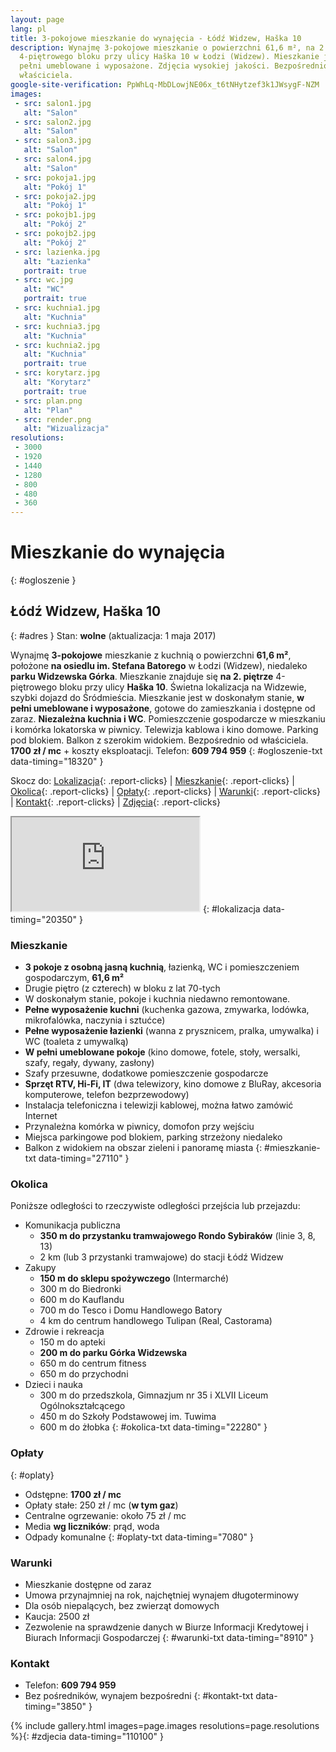 ```yaml
---
layout: page
lang: pl
title: 3-pokojowe mieszkanie do wynajęcia - Łódź Widzew, Haška 10
description: Wynajmę 3-pokojowe mieszkanie o powierzchni 61,6 m², na 2. piętrze
  4-piętrowego bloku przy ulicy Haška 10 w Łodzi (Widzew). Mieszkanie jest w
  pełni umeblowane i wyposażone. Zdjęcia wysokiej jakości. Bezpośrednio od
  właściciela.
google-site-verification: PpWhLq-MbDLowjNE06x_t6tNHytzef3k1JWsygF-NZM
images:
 - src: salon1.jpg
   alt: "Salon"
 - src: salon2.jpg
   alt: "Salon"
 - src: salon3.jpg
   alt: "Salon"
 - src: salon4.jpg
   alt: "Salon"
 - src: pokoja1.jpg
   alt: "Pokój 1"
 - src: pokoja2.jpg
   alt: "Pokój 1"
 - src: pokojb1.jpg
   alt: "Pokój 2"
 - src: pokojb2.jpg
   alt: "Pokój 2"
 - src: lazienka.jpg
   alt: "Łazienka"
   portrait: true
 - src: wc.jpg
   alt: "WC"
   portrait: true
 - src: kuchnia1.jpg
   alt: "Kuchnia"
 - src: kuchnia3.jpg
   alt: "Kuchnia"
 - src: kuchnia2.jpg
   alt: "Kuchnia"
   portrait: true
 - src: korytarz.jpg
   alt: "Korytarz"
   portrait: true
 - src: plan.png
   alt: "Plan"
 - src: render.png
   alt: "Wizualizacja"
resolutions:
 - 3000
 - 1920
 - 1440
 - 1280
 - 800
 - 480
 - 360
---
```

# Mieszkanie do wynajęcia
{: #ogloszenie }
## Łódź Widzew, Haška 10
{: #adres }
Stan: <span class="green">**wolne**</span>
(aktualizacja: 1 maja 2017)

Wynajmę **3-pokojowe** mieszkanie z kuchnią o powierzchni **61,6 m²**, położone
**na osiedlu im. Stefana Batorego** w Łodzi (Widzew), niedaleko **parku
Widzewska Górka**. Mieszkanie znajduje się **na 2. piętrze** 4-piętrowego bloku
przy ulicy **Haška 10**. Świetna lokalizacja na Widzewie, szybki dojazd do
Śródmieścia. Mieszkanie jest w doskonałym stanie, **w pełni umeblowane i
wyposażone**, gotowe do zamieszkania i dostępne od zaraz. **Niezależna kuchnia i
WC**. Pomieszczenie gospodarcze w mieszkaniu i komórka lokatorska w piwnicy.
Telewizja kablowa i kino domowe. Parking pod blokiem. Balkon z szerokim
widokiem. Bezpośrednio od właściciela. **1700 zł / mc** + koszty eksploatacji.
Telefon: **609 794 959**
{: #ogloszenie-txt data-timing="18320" }

Skocz do:
<a href="#lokalizacja">Lokalizacja</a>{: .report-clicks} |
<a href="#mieszkanie">Mieszkanie</a>{: .report-clicks} |
<a href="#okolica">Okolica</a>{: .report-clicks} |
<a href="#oplaty">Opłaty</a>{: .report-clicks} |
<a href="#warunki">Warunki</a>{: .report-clicks} |
<a href="#kontakt">Kontakt</a>{: .report-clicks} |
<a href="#zdjecia">Zdjęcia</a>{: .report-clicks}

<iframe class="gmap" src="https://www.google.com/maps/embed/v1/place?q=place_id:ChIJWYdw7qzMG0cR1EDZvZ-BzRc&key=AIzaSyBawQgY87ZUOa4Qw1lohNAUKpmHt0gxkVs"></iframe>
{: #lokalizacja data-timing="20350" }

### Mieszkanie
* **3 pokoje z osobną jasną kuchnią**, łazienką, WC i pomieszczeniem
  gospodarczym, **61,6 m²**
* Drugie piętro (z czterech) w bloku z lat 70-tych
* W doskonałym stanie, pokoje i kuchnia niedawno remontowane.
* **Pełne wyposażenie kuchni** (kuchenka gazowa, zmywarka, lodówka,
  mikrofalówka, naczynia i sztućce)
* **Pełne wyposażenie łazienki** (wanna z prysznicem, pralka, umywalka)
  i WC (toaleta z umywalką)
* **W pełni umeblowane pokoje** (kino domowe, fotele, stoły, wersalki, szafy,
  regały, dywany, zasłony)
* Szafy przesuwne, dodatkowe pomieszczenie gospodarcze
* **Sprzęt RTV, Hi-Fi, IT** (dwa telewizory, kino domowe z BluRay, akcesoria
  komputerowe, telefon bezprzewodowy)
* Instalacja telefoniczna i telewizji kablowej, można łatwo zamówić Internet
* Przynależna komórka w piwnicy, domofon przy wejściu
* Miejsca parkingowe pod blokiem, parking strzeżony niedaleko
* Balkon z widokiem na obszar zieleni i panoramę miasta
{: #mieszkanie-txt data-timing="27110" }

### Okolica
Poniższe odległości to rzeczywiste odległości przejścia lub przejazdu:

* Komunikacja publiczna
  * **350 m do przystanku tramwajowego Rondo Sybiraków** (linie 3, 8, 13)
  * 2 km (lub 3 przystanki tramwajowe) do stacji Łódź Widzew
* Zakupy
  * **150 m do sklepu spożywczego** (Intermarché)
  * 300 m do Biedronki
  * 600 m do Kauflandu
  * 700 m do Tesco i Domu Handlowego Batory
  * 4 km do centrum handlowego Tulipan (Real, Castorama)
* Zdrowie i rekreacja
  * 150 m do apteki
  * **200 m do parku Górka Widzewska**
  * 650 m do centrum fitness
  * 650 m do przychodni
* Dzieci i nauka
  * 300 m do przedszkola, Gimnazjum nr 35 i XLVII Liceum Ogólnokształcącego
  * 450 m do Szkoły Podstawowej im. Tuwima
  * 600 m do żłobka
{: #okolica-txt data-timing="22280" }

### Opłaty
{: #oplaty}
* Odstępne: **1700 zł / mc**
* Opłaty stałe: 250 zł / mc (**w tym gaz**)
* Centralne ogrzewanie: około 75 zł / mc
* Media **wg liczników**: prąd, woda
* Odpady komunalne
{: #oplaty-txt data-timing="7080" }

### Warunki
* Mieszkanie dostępne od zaraz
* Umowa przynajmniej na rok, najchętniej wynajem długoterminowy
* Dla osób niepalących, bez zwierząt domowych
* Kaucja: 2500 zł
* Zezwolenie na sprawdzenie danych w Biurze Informacji Kredytowej i Biurach
  Informacji Gospodarczej
{: #warunki-txt data-timing="8910" }

### Kontakt
* Telefon: **609 794 959**
* Bez pośredników, wynajem bezpośredni
{: #kontakt-txt data-timing="3850" }

{% include gallery.html images=page.images resolutions=page.resolutions
%}{: #zdjecia data-timing="110100" }
